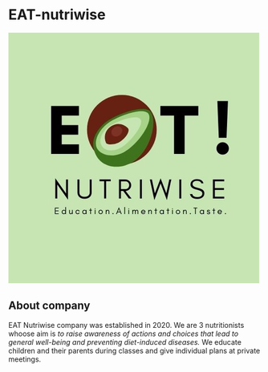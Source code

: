 # EAT-nutriwise
![logo](https://github.com/Tamarthy/EAT-nutriwise/blob/main/images/logo.jpg)
## About company
EAT Nutriwise company was established in 2020. 
We are 3 nutritionists whoose aim is *to raise awareness of actions and choices that lead to general well-being and preventing diet-induced diseases.*
We educate children and their parents during classes and give individual plans at private meetings.
